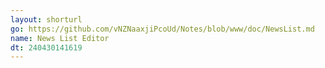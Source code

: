 ```yaml
---
layout: shorturl
go: https://github.com/vNZNaaxjiPcoUd/Notes/blob/www/doc/NewsList.md
name: News List Editor
dt: 240430141619
---
```

